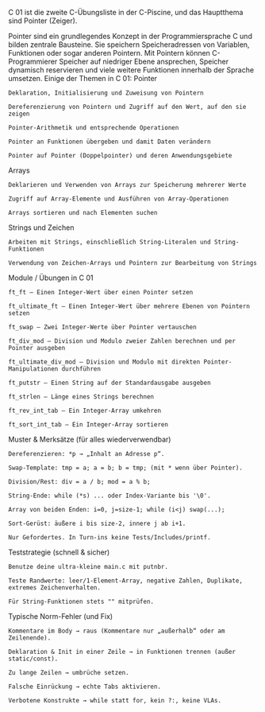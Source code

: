 C 01 ist die zweite C-Übungsliste in der C-Piscine, und das Hauptthema sind Pointer (Zeiger).

Pointer sind ein grundlegendes Konzept in der Programmiersprache C und bilden zentrale Bausteine.
Sie speichern Speicheradressen von Variablen, Funktionen oder sogar anderen Pointern.
Mit Pointern können C-Programmierer Speicher auf niedriger Ebene ansprechen, Speicher dynamisch reservieren und viele weitere Funktionen innerhalb der Sprache umsetzen.
Einige der Themen in C 01:
Pointer

    Deklaration, Initialisierung und Zuweisung von Pointern

    Dereferenzierung von Pointern und Zugriff auf den Wert, auf den sie zeigen

    Pointer-Arithmetik und entsprechende Operationen

    Pointer an Funktionen übergeben und damit Daten verändern

    Pointer auf Pointer (Doppelpointer) und deren Anwendungsgebiete

Arrays

    Deklarieren und Verwenden von Arrays zur Speicherung mehrerer Werte

    Zugriff auf Array-Elemente und Ausführen von Array-Operationen

    Arrays sortieren und nach Elementen suchen

Strings und Zeichen

    Arbeiten mit Strings, einschließlich String-Literalen und String-Funktionen

    Verwendung von Zeichen-Arrays und Pointern zur Bearbeitung von Strings

Module / Übungen in C 01

    ft_ft – Einen Integer-Wert über einen Pointer setzen

    ft_ultimate_ft – Einen Integer-Wert über mehrere Ebenen von Pointern setzen

    ft_swap – Zwei Integer-Werte über Pointer vertauschen

    ft_div_mod – Division und Modulo zweier Zahlen berechnen und per Pointer ausgeben

    ft_ultimate_div_mod – Division und Modulo mit direkten Pointer-Manipulationen durchführen

    ft_putstr – Einen String auf der Standardausgabe ausgeben

    ft_strlen – Länge eines Strings berechnen

    ft_rev_int_tab – Ein Integer-Array umkehren

    ft_sort_int_tab – Ein Integer-Array sortieren

    
Muster & Merksätze (für alles wiederverwendbar)

    Dereferenzieren: *p → „Inhalt an Adresse p“.

    Swap-Template: tmp = a; a = b; b = tmp; (mit * wenn über Pointer).

    Division/Rest: div = a / b; mod = a % b;

    String-Ende: while (*s) ... oder Index-Variante bis '\0'.

    Array von beiden Enden: i=0, j=size-1; while (i<j) swap(...);

    Sort-Gerüst: äußere i bis size-2, innere j ab i+1.

    Nur Gefordertes. In Turn-ins keine Tests/Includes/printf.

Teststrategie (schnell & sicher)

    Benutze deine ultra-kleine main.c mit putnbr.

    Teste Randwerte: leer/1-Element-Array, negative Zahlen, Duplikate, extremes Zeichenverhalten.

    Für String-Funktionen stets "" mitprüfen.

Typische Norm-Fehler (und Fix)

    Kommentare im Body → raus (Kommentare nur „außerhalb“ oder am Zeilenende).

    Deklaration & Init in einer Zeile → in Funktionen trennen (außer static/const).

    Zu lange Zeilen → umbrüche setzen.

    Falsche Einrückung → echte Tabs aktivieren.

    Verbotene Konstrukte → while statt for, kein ?:, keine VLAs.
